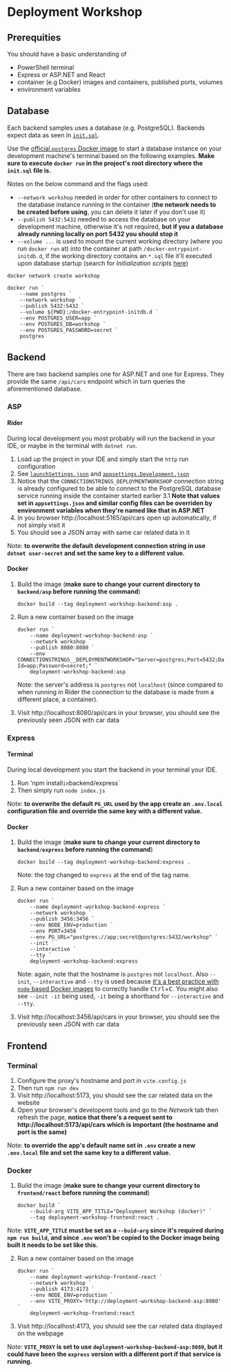 # Deployment Workshop

## Prerequities

You should have a basic understanding of

- PowerShell terminal
- Express or ASP.NET and React
- container (e.g Docker) images and containers, published ports, volumes
- environment variables

## Database

Each backend samples uses a database (e.g. PostgreSQL).
Backends expect data as seen in [`init.sql`](init.sql).

Use the [official `postgres` Docker image](https://hub.docker.com/_/postgres) to start a database instance on your development machine's terminal based on the following examples. **Make sure to execute `docker run` in the project's root directory where the `init.sql` file is.**

Notes on the below command and the flags used:

- `--network workshop` needed in order for other containers to connect to the database instance running in the container (**the network needs to be created before using**, you can delete it later if you don't use it)
- `--publish 5432:5432` needed to access the database on your development machine, otherwise it's not required, **but if you a database already running locally on port 5432 you should stop it**
- `--volume ...` is used to mount the current working directory (where you run `docker run` at) _into_ the container at path `/docker-entrypoint-initdb.d`, if the working directory contains an `*.sql` file it'll executed upon database startup (search for _Initialization scripts_ [here](https://hub.docker.com/_/postgres))

```pwsh
docker network create workshop
```

```pwsh
docker run `
    --name postgres `
    --network workshop `
    --publish 5432:5432 `
    --volume ${PWD}:/docker-entrypoint-initdb.d `
    --env POSTGRES_USER=app `
    --env POSTGRES_DB=workshop `
    --env POSTGRES_PASSWORD=secret `
    postgres
```

## Backend

There are two backend samples one for ASP.NET and one for Express.
They provide the same `/api/cars` endpoint which in turn queries the aforementioned database.

### ASP

#### Rider

During local development you most probably will run the backend in your IDE, or maybe in the terminal with `dotnet run`.

1. Load up the project in your IDE and simply start the `http` run configuration
2. See [`launchSettings.json`](backend/asp/Properties/launchSettings.json) and [`appsettings.Development.json`](backend/asp/appsettings.Development.json)
3. Notice that the `CONNECTIONSTRINGS_DEPLOYMENTWORKSHOP` connection string is already configured to be able to connect to the PostgreSQL database service running inside the container started earlier
    3.1 **Note that values set in `appsettings.json` and similar config files can be overriden by environment variables when they're named like that in ASP.NET**
4. In you browser http://localhost:5165/api/cars open up automatically, if not simply visit it
5. You should see a JSON array with same car related data in it

Note: **to overwrite the default development connection string in use `dotnet user-secret` and set the same key to a different value.**

#### Docker

1. Build the image (**make sure to change your current directory to `backend/asp` before running the command**)

    ```pwsh
    docker build --tag deployment-workshop-backend:asp .
    ```

2. Run a new container based on the image

    ```pwsh
    docker run `
        --name deployment-workshop-backend-asp `
        --network workshop `
        --publish 8080:8080 `
        --env CONNECTIONSTRINGS__DEPLOYMENTWORKSHOP="Server=postgres;Port=5432;Database=workshop;User Id=app;Password=secret;" `
        deployment-workshop-backend:asp
    ```

    Note: the server's address is `postgres` not `localhost` (since compared to when running in Rider the connection to the database is made from a different place, a container).

3. Visit http://localhost:8080/api/cars in your browser, you should see the previously seen JSON with car data

### Express

#### Terminal

During local development you start the backend in your terminal your IDE.

1. Run 'npm install` in `backend/express`
2. Then simply run `node index.js`

Note: **to overwrite the default `PG_URL` used by the app create an `.env.local` configuration file and override the same key with a different value.**

#### Docker

1. Build the image (**make sure to change your current directory to `backend/express` before running the command**)

    ```pwsh
    docker build --tag deployment-workshop-backend:express .
    ```

    Note: the _tag_ changed to `express` at the end of the tag name.

2. Run a new container based on the image

    ```pwsh
    docker run `
        --name deployment-workshop-backend-express `
        --network workshop `
        --publish 3456:3456 `
        --env NODE_ENV=production `
        --env PORT=3456 `
        --env PG_URL="postgres://app:secret@postgres:5432/workshop" `
        --init `
        --interactive `
        --tty `
        deployment-workshop-backend:express
    ```

    Note: again, note that the hostname is `postgres` not `localhost`. Also `--init`, `--interactive` and `--tty` is used because [it's a best practice with `node` based Docker images](https://github.com/nodejs/docker-node/blob/main/docs/BestPractices.md#handling-kernel-signals) to correctly handle <kbd>Ctrl</kbd>+<kbd>C</kbd>. You might also see `--init -it` being used, `-it` being a shorthand for `--interactive` and `--tty`.

3. Visit http://localhost:3456/api/cars in your browser, you should see the previously seen JSON with car data

## Frontend

### Terminal

1. Configure the proxy's hostname and port in `vite.config.js`
2. Then run `npm run dev`
3. Visit http://localhost:5173, you should see the car related data on the website
4. Open your browser's developemt tools and go to the _Network_ tab then refresh the page, **notice that there's a request sent to http://localhost:5173/api/cars which is important (the hostname and port is the same)**

Note: **to override the app's default name set in `.env` create a new  `.env.local` file and set the same key to a different value.**

### Docker

1. Build the image (**make sure to change your current directory to `frontend/react` before running the command**)

    ```pwsh
    docker build `
        --build-arg VITE_APP_TITLE="Deployment Workshop (docker)" `
        --tag deployment-workshop-frontend:react .
    ```

Note: **`VITE_APP_TITLE` must be set as a `--buid-arg` since it's required during `npm run build`, and since `.env` won't be copied to the Docker image being built it needs to be set like this.**

2. Run a new container based on the image

    ```pwsh
    docker run `
        --name deployment-workshop-frontend-react `
        --network workshop `
        --publish 4173:4173 `
        --env NODE_ENV=production `
        --env VITE_PROXY='http://deployment-workshop-backend-asp:8080' `
        deployment-workshop-frontend:react
    ```

3. Visit http://localhost:4173, you should see the car related data displayed on the webpage


Note: **`VITE_PROXY` is set to use `deployment-workshop-backend-asp:8080`, but it could have been the `express` version with a different port if that service is running.**